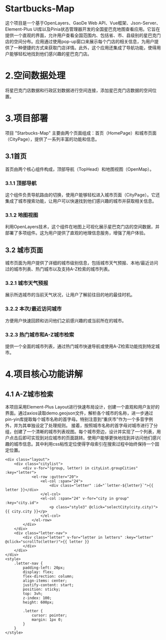# Startbucks-Map
这个项目是一个基于OpenLayers、GaoDe Web API、Vue框架、Json-Server、Element-Plus UI库以及Pinia状态管理器开发的全国星巴克地图查看应用。它旨在提供一个直观的界面，允许用户查看全国范围内、包括省、市、县级别的星巴克门店的空间分布。应用通过使用pop-up窗口来展示每个门店的相关信息，为用户提供了一种便捷的方式来获取门店详情。此外，这个应用还集成了导航功能，使得用户能够轻松地找到他们感兴趣的星巴克门店。
# 2.空间数据处理
将星巴克门店数据和行政区划数据进行空间连接，添加星巴克门店数据的空间位置。
# 3.项目部署
项目 "Starbucks-Map" 主要由两个页面组成：首页（HomePage）和城市页面（CityPage），提供了一系列丰富的功能和信息。
## 3.1首页
首页由两个核心组件构成，顶部导航（TopHead）和地图视图（OpenMap）。
### 3.1.1 顶部导航
这个组件负责导航路由的切换，使用户能够轻松进入城市页面（CityPage）。它还集成了城市搜索功能，让用户可以快速找到他们感兴趣的城市并获取相关信息。
### 3.1.2 地图视图
利用OpenLayers技术，这个组件在地图上可视化展示星巴克门店的空间数据，并部署了多项组件。这为用户提供了直观的地理信息服务，增强了用户体验。
## 3.2 城市页面
城市页面为用户提供了详细的城市级别信息，包括城市天气预报、本地/最近访问过的城市列表、热门城市以及支持A-Z检索的城市列表。
### 3.2.1 城市天气预报
展示所选城市的当前天气状况，让用户了解前往目的地的最佳时机。
### 3.2.2 本次/最近访问城市
方便用户快速回顾和访问他们之前感兴趣的或当前所在的城市。
### 3.2.3 热门城市和A-Z城市检索
提供一个全面的城市列表，通过热门城市快速导航或使用A-Z检索功能找到特定城市。
# 4.项目核心功能讲解
## 4.1 A-Z城市检索
本项目采用Element-Plus Layout进行快速布局设计，创建一个直观和用户友好的界面。通过axios读取demo.geojson文件，解析各个城市的名称，进一步通过pin-yin库提取每个城市名称的首字母。特别注意到“重庆市”作为一个多音字例外，并为其单独设定了处理规则。
接着，按照城市名称的首字母对城市进行了分组，创建了一个清晰的城市列表视图。每个城市旁边，设计并实现了一个列表，用户点击后即可实现到对应城市的页面跳转。使用户能够更快地找到并访问他们感兴趣的城市信息。其中利用css粘性定位使得字母索引在搜索过程中始终保持一个固定位置。
```
<div class="layout">
    <div class="citylist">
        <div v-for="(group, letter) in cityList.groupCities" :key="letter">
            <el-row :gutter="20">
                <el-col :span="24">
                    <div class="letter" :id="`letter-${letter}`">{{ letter }}</div>
                </el-col>
                <el-col :span="24" v-for="city in group" :key="city.id">
                    <p class="style3" @click="selectCity(city.city)">{{ city.city }}</p>
                </el-col>
            </el-row>
        </div>
    </div>
    <div class="letter-nav">
        <div class="letter" v-for="letter in letters" :key="letter" @click="scrollTo(letter)">{{ letter }}
        </div>
    </div>
</div>
<style>
    .letter-nav {
        padding-left: 20px;
        display: flex;
        flex-direction: column;
        align-items: center;
        justify-content: start;
        position: sticky;
        top: 3vh;
        z-index: 100;
        height: 600px;

        .letter {
            cursor: pointer;
            margin: 1px 0;
        }
    }
</style>
```
